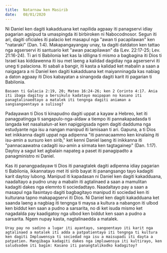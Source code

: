 ```yaml
---
title:  Natarnaw ken Masirib
date:   08/01/2020
---
```


Ni Daniel ken dagiti kakadduana ket napilida agpaay iti panagservi idiay pagarian agsipud ta umaspingda iti birbiroken ni Nabocodnosor. Segun iti ari, dagiti oficiales iti palacio ket masapul nga "awan ti pacapilawan" ken "nataraki" (Dan. 1:4). Makapangayangay unay, ta dagiti datdaton ken tattao nga agserservi iti santuario ket "awan pacapilawan" da (Lev. 22:17-25; Lev. 21:16-24). Ti ari ti Babilonia ket kas la idiligna ti mismo a bagbagina iti Dios ti Israel kas kiddawenna iti isu met laeng a kalidad dagidiay nga agserservi iti uneg ti palaciona. Iti sabali a bangir, iti kasta a kalidad ket mabalin a saan a naigagara a ni Daniel ken dagiti kakadduana ket maiyanninagda kas nabiag a daton agpaay iti Dios kabayatan a sinangoda dagiti karit iti pagarian ti Babilonia.

`Basaen ti Galacia 2:19, 20; Mateo 16:24-26; ken 2 Corinto 4:17. Ania iti ibaga dagitoy a bersikulo kadatayo maipapan no kasano iti panagtalinaedtayo a matalek iti tengnga dagiti aniaman a sangsangoentayo a sulisog?`

Padayawan ti Dios ti kinapudno dagiti uppat a kayaw a Hebreo, ket iti panagpatingga ti sangapulo-nga-aldaw a tiempo iti pannakapadasda ti langada ket nasalsalun-at ken napigpigsada ngem dagiti dadduma nga estudyante nga isu a nangan manipud iti lamisaan ti ari. Gapuna, a ti Dios ket inikkanna dagiti uppat nga adipenna "iti pannacaammo ken kinalaing iti isu-amin a sursuro ken sirib," ket kenni Daniel laeng iti inikkanna iti "pannacaawatna cadagiti isu-amin a sirmata ken tagtagainep" (Dan. 1:17). Daytoy a sagut ket agbalain napateg a paset iti panagipadto a panagministro ni Daniel.

Kas iti panangpadayaw ti Dios iti panagtalek dagiti adipenna idiay pagarian ti Babilonia, ikkannatayo met iti sirib bayat iti panangsango tayo kadagiti karit daytoy lubong. Manipud iti kapadasan ni Daniel ken dagiti kakadduana, naadaltayo a pudno unay a mabalin iti agtalinaed a saan a mamulitan kadagiti dakes nga elemnto ti sociedadtayo. Naadaltayo pay a saan a masapul nga Ilasintayo dagiti bagbagitayo manipud iti sociedad ken iti kulturana tapno makapagservi iti Dios. Ni Daniel ken dagiti kakadduana ket saanda laeng a nagbiag iti tengnga ti maysa a kultura a nabangon iti ulbod ken biddut ken saan a pudno a sarsarita, no di ket isuda mismo ket nagadalda pay kaadigatoy nga ulbod ken biddut ken saan a pudno a sarsarita. Ngem nupay kasta, nagtalinaedda a matalek.

`Uray pay no sadino a lugar iti ayantayo, sangoentayo iti karit nga agtalinaed a matalek iti adda a patpatientayo iti tengnga ti kultura ken dagiti Impluwensya ti sociedad nga isu a maisupadi iti dayta a patpatien. Mangibaga kadagiti dakes nga impluwensya iti kultirayo, ken saludsodem iti bagim: Kasano iti panangtalikodko kadagitoy?`